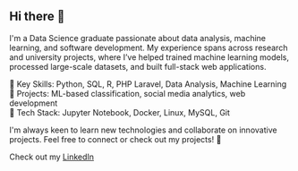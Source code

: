 ## Hi there 👋

I'm a Data Science graduate passionate about data analysis, machine learning, and software development. My experience spans across research and university projects, where I’ve helped trained machine learning models, processed large-scale datasets, and built full-stack web applications.

🔹 Key Skills: Python, SQL, R, PHP Laravel, Data Analysis, Machine Learning\
🔹 Projects: ML-based classification, social media analytics, web development\
🔹 Tech Stack: Jupyter Notebook, Docker, Linux, MySQL, Git

I'm always keen to learn new technologies and collaborate on innovative projects. Feel free to connect or check out my projects! 🚀

Check out my [LinkedIn](https://www.linkedin.com/in/shakya-fernando-06a9a4190/)
<!--
**Shakya-Fernando/Shakya-Fernando** is a ✨ _special_ ✨ repository because its `README.md` (this file) appears on your GitHub profile.

Here are some ideas to get you started:

- 🔭 I’m currently working on ...
- 🌱 I’m currently learning ...
- 👯 I’m looking to collaborate on ...
- 🤔 I’m looking for help with ...
- 💬 Ask me about ...
- 📫 How to reach me: ...
- 😄 Pronouns: ...
- ⚡ Fun fact: ...
-->
